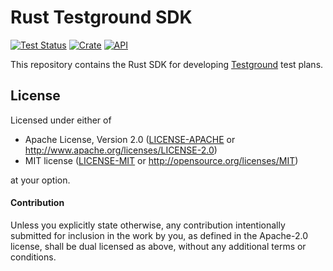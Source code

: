 # Rust Testground SDK

[![Test Status](https://github.com/testground/sdk-rust/actions/workflows/rust.yml/badge.svg?event=push)](https://github.com/testground/sdk-rust/actions)
[![Crate](https://img.shields.io/crates/v/testground.svg)](https://crates.io/crates/testground)
[![API](https://docs.rs/testground/badge.svg)](https://docs.rs/testground)

This repository contains the Rust SDK for developing [Testground](https://github.com/testground/testground) test plans.

## License

Licensed under either of

 * Apache License, Version 2.0 ([LICENSE-APACHE](LICENSE-APACHE) or http://www.apache.org/licenses/LICENSE-2.0)
 * MIT license ([LICENSE-MIT](LICENSE-MIT) or http://opensource.org/licenses/MIT)

at your option.

#### Contribution

Unless you explicitly state otherwise, any contribution intentionally submitted
for inclusion in the work by you, as defined in the Apache-2.0 license, shall be
dual licensed as above, without any additional terms or conditions.
